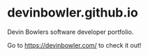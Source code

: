# devinbowler.github.io
Devin Bowlers software developer portfolio.

Go to https://devinbowler.com/ to check it out!
